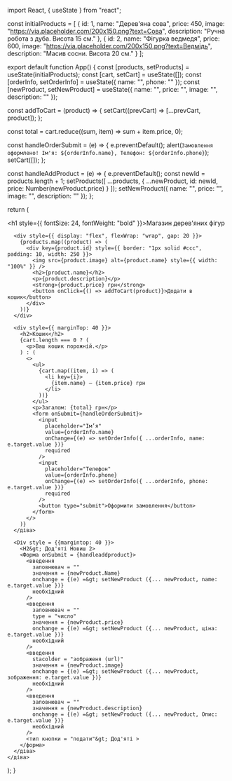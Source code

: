 import React, { useState } from "react";

const initialProducts = [
  {
    id: 1,
    name: "Дерев'яна сова",
    price: 450,
    image: "https://via.placeholder.com/200x150.png?text=Сова",
    description: "Ручна робота з дуба. Висота 15 см."
  },
  {
    id: 2,
    name: "Фігурка ведмедя",
    price: 600,
    image: "https://via.placeholder.com/200x150.png?text=Ведмідь",
    description: "Масив сосни. Висота 20 см."
  }
];

export default function App() {
  const [products, setProducts] = useState(initialProducts);
  const [cart, setCart] = useState([]);
  const [orderInfo, setOrderInfo] = useState({ name: "", phone: "" });
  const [newProduct, setNewProduct] = useState({
    name: "",
    price: "",
    image: "",
    description: ""
  });

  const addToCart = (product) => {
    setCart((prevCart) => [...prevCart, product]);
  };

  const total = cart.reduce((sum, item) => sum + item.price, 0);

  const handleOrderSubmit = (e) => {
    e.preventDefault();
    alert(`Замовлення оформлено! Ім'я: ${orderInfo.name}, Телефон: ${orderInfo.phone}`);
    setCart([]);
  };

  const handleAddProduct = (e) => {
    e.preventDefault();
    const newId = products.length + 1;
    setProducts([
      ...products,
      { ...newProduct, id: newId, price: Number(newProduct.price) }
    ]);
    setNewProduct({ name: "", price: "", image: "", description: "" });
  };

  return (
    <div className="p-4">
      <h1 style={{ fontSize: 24, fontWeight: "bold" }}>Магазин дерев'яних фігур</h1>

      <div style={{ display: "flex", flexWrap: "wrap", gap: 20 }}>
        {products.map((product) => (
          <div key={product.id} style={{ border: "1px solid #ccc", padding: 10, width: 250 }}>
            <img src={product.image} alt={product.name} style={{ width: "100%" }} />
            <h2>{product.name}</h2>
            <p>{product.description}</p>
            <strong>{product.price} грн</strong>
            <button onClick={() => addToCart(product)}>Додати в кошик</button>
          </div>
        ))}
      </div>

      <div style={{ marginTop: 40 }}>
        <h2>Кошик</h2>
        {cart.length === 0 ? (
          <p>Ваш кошик порожній.</p>
        ) : (
          <>
            <ul>
              {cart.map((item, i) => (
                <li key={i}>
                  {item.name} — {item.price} грн
                </li>
              ))}
            </ul>
            <p>Загалом: {total} грн</p>
            <form onSubmit={handleOrderSubmit}>
              <input
                placeholder="Ім’я"
                value={orderInfo.name}
                onChange={(e) => setOrderInfo({ ...orderInfo, name: e.target.value })}
                required
              />
              <input
                placeholder="Телефон"
                value={orderInfo.phone}
                onChange={(e) => setOrderInfo({ ...orderInfo, phone: e.target.value })}
                required
              />
              <button type="submit">Оформити замовлення</button>
            </form>
          </>
        )}
      </діва>

      <Div style = {{margintop: 40 }}>
        <H2&gt; Дод'яті Новиш 2>
        <Форма onSubmit = {handleaddproduct}>
          <введення
            заповнювач = ""
            значення = {newProduct.Name}
            onchange = {(e) =&gt; setNewProduct ({... newProduct, name: e.target.value })}
            необхідний
          />
          <введення
            заповнювач = ""
            type = "число"
            значення = {newProduct.price}
            onchange = {(e) =&gt; setNewProduct ({... newProduct, ціна: e.target.value })}
            необхідний
          />
          <введення
            stacolder = "зображеня (url)"
            значення = {newProduct.image}
            onchange = {(e) =&gt; setNewProduct ({... newProduct, зображення: e.target.value })}
            необхідний
          />
          <введення
            заповнювач = ""
            значення = {newProduct.description}
            onchange = {(e) =&gt; setNewProduct ({... newProduct, Опис: e.target.value })}
            необхідний
          />
          <тип кнопки = "подати"&gt; Дод'яті >
        </форма>
      </діва>
    </діва>
  );
}
